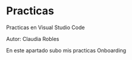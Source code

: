 # Practicas
Practicas en Visual Studio Code

Autor: Claudia Robles

En este apartado subo mis practicas Onboarding
